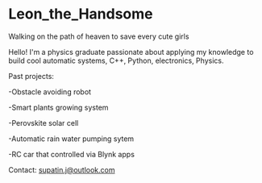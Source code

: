 # Leon_the_Handsome
Walking on the path of heaven to save every cute girls

Hello! I'm a physics graduate passionate about applying my knowledge to build cool automatic systems, C++, Python, electronics, Physics.

Past projects:

-Obstacle avoiding robot

-Smart plants growing system 

-Perovskite solar cell

-Automatic rain water pumping sytem

-RC car that controlled via Blynk apps

Contact: supatin.j@outlook.com
